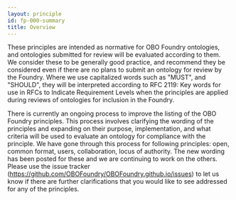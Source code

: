 ```yaml
---
layout: principle
id: fp-000-summary
title: Overview
---
```


These principles are intended as normative for OBO Foundry ontologies, and ontologies submitted for review will be evaluated according to them. We consider these to be generally good practice, and recommend they be considered even if there are no plans to submit an ontology for review by the Foundry. Where we use capitalized words such as "MUST", and "SHOULD", they will be interpreted according to RFC 2119: Key words for use in RFCs to Indicate Requirement Levels when the principles are applied during reviews of ontologies for inclusion in the Foundry. 

There is currently an ongoing process to improve the listing of the OBO Foundry principles. This process involves clarifying the wording of the principles and expanding on their purpose, implementation, and what criteria will be used to evaluate an ontology for compliance with the principle. We have gone through this process for following principles: open, common format, users, collaboration, locus of authority. The new wording has been posted for these and we are continuing to work on the others. Please use the issue tracker (https://github.com/OBOFoundry/OBOFoundry.github.io/issues) to let us know if there are further clarifications that you would like to see addressed for any of the principles.
